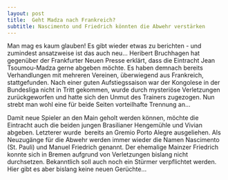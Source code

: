 ```yaml
---
layout: post
title:  Geht Madza nach Frankreich?
subtitle: Nascimento und Friedrich könnten die Abwehr verstärken
---
```


Man mag es kaum glauben! Es gibt wieder etwas zu berichten - und zumindest ansatzweise ist das auch neu... Heribert Bruchhagen hat gegenüber der Frankfurter Neuen Presse erklärt, dass die Eintracht Jean Tsoumou-Madza gerne abgeben möchte. Es haben demnach bereits Verhandlungen mit mehreren Vereinen, überwiegend aus Frankreich, stattgefunden. Nach einer guten Aufstiegssaison war der Kongolese in der Bundesliga nicht in Tritt gekommen, wurde durch mysteriöse Verletzungen zurückgeworfen und hatte sich den Unmut des Trainers zugezogen. Nun strebt man wohl eine für beide Seiten vorteilhafte Trennung an...

Damit neue Spieler an den Main geholt werden können, möchte die Eintracht auch die beiden jungen Brasilianer Hengemühle und Vivian abgeben. Letzterer wurde  bereits an Gremio Porto Alegre ausgeliehen. Als Neuzugänge für die Abwehr werden immer wieder die Namen Nascimento (St. Pauli) und Manuel Friedrich genannt. Der ehemalige Mainzer Friedrich konnte sich in Bremen aufgrund von Verletzungen bislang nicht durchsetzen. Bekanntlich soll auch noch ein Stürmer verpflichtet werden. Hier gibt es aber bislang keine neuen Gerüchte...
